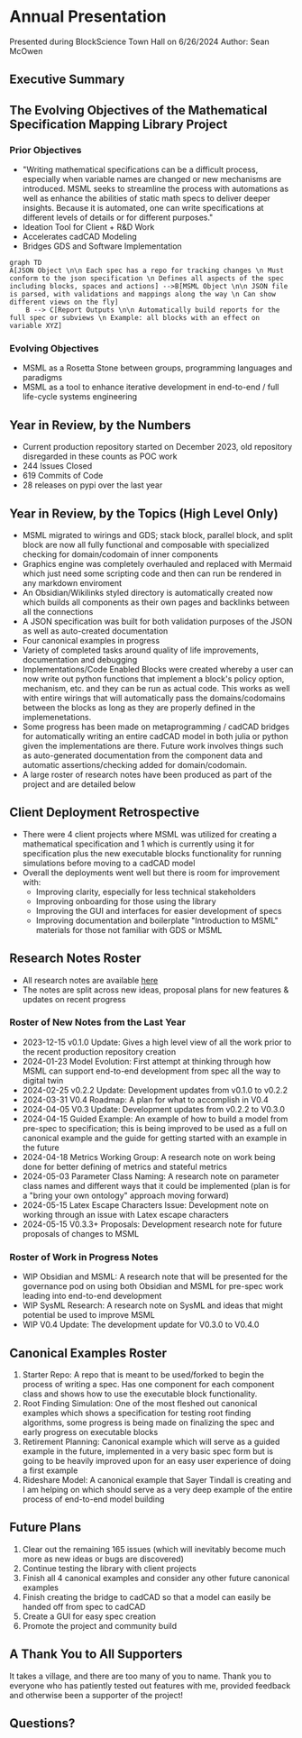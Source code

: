 # Annual Presentation

Presented during BlockScience Town Hall on 6/26/2024
Author: Sean McOwen

## Executive Summary

## The Evolving Objectives of the Mathematical Specification Mapping Library Project

### Prior Objectives

- "Writing mathematical specifications can be a difficult process, especially when variable names are changed or new mechanisms are introduced. MSML seeks to streamline the process with automations as well as enhance the abilities of static math specs to deliver deeper insights. Because it is automated, one can write specifications at different levels of details or for different purposes."
- Ideation Tool for Client + R&D Work
- Accelerates cadCAD Modeling
- Bridges GDS and Software Implementation

```mermaid
graph TD
A[JSON Object \n\n Each spec has a repo for tracking changes \n Must conform to the json specification \n Defines all aspects of the spec including blocks, spaces and actions] -->B[MSML Object \n\n JSON file is parsed, with validations and mappings along the way \n Can show different views on the fly]
    B --> C[Report Outputs \n\n Automatically build reports for the full spec or subviews \n Example: all blocks with an effect on variable XYZ]

```

### Evolving Objectives

- MSML as a Rosetta Stone between groups, programming languages and paradigms
- MSML as a tool to enhance iterative development in end-to-end / full life-cycle systems engineering

## Year in Review, by the Numbers

- Current production repository started on December 2023, old repository disregarded in these counts as POC work
- 244 Issues Closed
- 619 Commits of Code
- 28 releases on pypi over the last year

## Year in Review, by the Topics (High Level Only)

- MSML migrated to wirings and GDS; stack block, parallel block, and split block are now all fully functional and composable with specialized checking for domain/codomain of inner components
- Graphics engine was completely overhauled and replaced with Mermaid which just need some scripting code and then can run be rendered in any markdown enviroment
- An Obsidian/Wikilinks styled directory is automatically created now which builds all components as their own pages and backlinks between all the connections
- A JSON specification was built for both validation purposes of the JSON as well as auto-created documentation
- Four canonical examples in progress
- Variety of completed tasks around quality of life improvements, documentation and debugging
- Implementations/Code Enabled Blocks were created whereby a user can now write out python functions that implement a block's policy option, mechanism, etc. and they can be run as actual code. This works as well with entire wirings that will automatically pass the domains/codomains between the blocks as long as they are properly defined in the implemenetations.
- Some progress has been made on metaprogramming / cadCAD bridges for automatically writing an entire cadCAD model in both julia or python given the implementations are there. Future work involves things such as auto-generated documentation from the component data and automatic assertions/checking added for domain/codomain.
- A large roster of research notes have been produced as part of the project and are detailed below

## Client Deployment Retrospective

- There were 4 client projects where MSML was utilized for creating a mathematical specification and 1 which is currently using it for specification plus the new executable blocks functionality for running simulations before moving to a cadCAD model
- Overall the deployments went well but there is room for improvement with:
    - Improving clarity, especially for less technical stakeholders
    - Improving onboarding for those using the library
    - Improving the GUI and interfaces for easier development of specs
    - Improving documentation and boilerplate "Introduction to MSML" materials for those not familiar with GDS or MSML

## Research Notes Roster
- All research notes are available [here](https://github.com/BlockScience/MSML/tree/main/research_notes)
- The notes are split across new ideas, proposal plans for new features & updates on recent progress

### Roster of New Notes from the Last Year

- 2023-12-15 v0.1.0 Update: Gives a high level view of all the work prior to the recent production repository creation
- 2024-01-23 Model Evolution: First attempt at thinking through how MSML can support end-to-end development from spec all the way to digital twin
- 2024-02-25 v0.2.2 Update: Development updates from v0.1.0 to v0.2.2
- 2024-03-31 V0.4 Roadmap: A plan for what to accomplish in V0.4
- 2024-04-05 V0.3 Update: Development updates from v0.2.2 to V0.3.0
- 2024-04-15 Guided Example: An example of how to build a model from pre-spec to specification; this is being improved to be used as a full on canonical example and the guide for getting started with an example in the future
- 2024-04-18 Metrics Working Group: A research note on work being done for better defining of metrics and stateful metrics
- 2024-05-03 Parameter Class Naming: A research note on parameter class names and different ways that it could be implemented (plan is for a "bring your own ontology" approach moving forward)
- 2024-05-15 Latex Escape Characters Issue: Development note on working through an issue with Latex escape characters
- 2024-05-15 V0.3.3+ Proposals: Development research note for future proposals of changes to MSML

### Roster of Work in Progress Notes

- WIP Obsidian and MSML: A research note that will be presented for the governance pod on using both Obsidian and MSML for pre-spec work leading into end-to-end development
- WIP SysML Research: A research note on SysML and ideas that might potential be used to improve MSML
- WIP V0.4 Update: The development update for V0.3.0 to V0.4.0

## Canonical Examples Roster

1. Starter Repo: A repo that is meant to be used/forked to begin the process of writing a spec. Has one component for each component class and shows how to use the executable block functionality.
2. Root Finding Simulation: One of the most fleshed out canonical examples which shows a specification for testing root finding algorithms, some progress is being made on finalizing the spec and early progress on executable blocks
3. Retirement Planning: Canonical example which will serve as a guided example in the future, implemented in a very basic spec form but is going to be heavily improved upon for an easy user experience of doing a first example
4. Rideshare Model: A canonical example that Sayer Tindall is creating and I am helping on which should serve as a very deep example of the entire process of end-to-end model building

## Future Plans

1. Clear out the remaining 165 issues (which will inevitably become much more as new ideas or bugs are discovered)
2. Continue testing the library with client projects
3. Finish all 4 canonical examples and consider any other future canonical examples
4. Finish creating the bridge to cadCAD so that a model can easily be handed off from spec to cadCAD
5. Create a GUI for easy spec creation
6. Promote the project and community build

## A Thank You to All Supporters

It takes a village, and there are too many of you to name. Thank you to everyone who has patiently tested out features with me, provided feedback and otherwise been a supporter of the project!

## Questions?